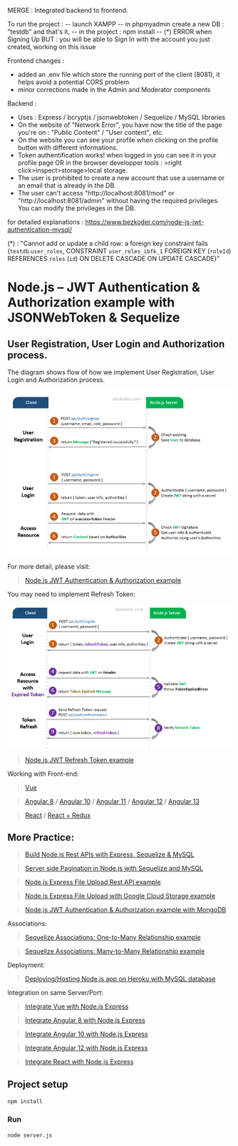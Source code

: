 MERGE : Integrated backend to frontend.

To run the project : 
-- launch XAMPP
-- in phpmyadmin create a new DB : "testdb" and that's it,
-- in the project : npm install
-- (*) ERROR when Signing Up BUT : you will be able to Sign In with the account you just created, working on this issue  

Frontend changes : 
- added an .env file which store the running port of the client (8081), it helps avoid a potential CORS problem
- minor corrections made in the Admin and Moderator components 

Backend :
- Uses : Express / bcryptjs / jsonwebtoken / Sequelize / MySQL libraries
- On the website of "Network Error", you have now the title of the page you're on : "Public Content" / "User content", etc. 
- On the website you can see your profile when clicking on the profile button with different informations.
- Token authentification works! when logged in you can see it in your profile page OR in the browser developper tools : >right click>inspect>storage>local storage.
- The user is prohibited to create a new account that use a username or an email that is already in the DB.
- The user can't access "http://localhost:8081/mod" or "http://localhost:8081/admin" without having the required privileges. You can modify the privileges in the DB. 


for detailed explanations : https://www.bezkoder.com/node-js-jwt-authentication-mysql/

(*) : "Cannot add or update a child row: a foreign key constraint fails (`testdb`.`user_roles`, CONSTRAINT `user_roles_ibfk_1` FOREIGN KEY (`roleId`) REFERENCES `roles` (`id`) ON DELETE CASCADE ON UPDATE CASCADE)" 


# Node.js – JWT Authentication & Authorization example with JSONWebToken & Sequelize

## User Registration, User Login and Authorization process.
The diagram shows flow of how we implement User Registration, User Login and Authorization process.

![jwt-token-authentication-node-js-example-flow](jwt-token-authentication-node-js-example-flow.png)

For more detail, please visit:
> [Node.js JWT Authentication & Authorization example](https://bezkoder.com/node-js-jwt-authentication-mysql/)

You may need to implement Refresh Token:

![jwt-refresh-token-node-js-example-flow](jwt-refresh-token-node-js-example-flow.png)

> [Node.js JWT Refresh Token example](https://bezkoder.com/jwt-refresh-token-node-js/)

Working with Front-end:
> [Vue](https://www.bezkoder.com/jwt-vue-vuex-authentication/)

> [Angular 8](https://www.bezkoder.com/angular-jwt-authentication/) / [Angular 10](https://www.bezkoder.com/angular-10-jwt-auth/) / [Angular 11](https://www.bezkoder.com/angular-11-jwt-auth/) / [Angular 12](https://www.bezkoder.com/angular-12-jwt-auth/) / [Angular 13](https://www.bezkoder.com/angular-13-jwt-auth/)

> [React](https://www.bezkoder.com/react-jwt-auth/) / [React + Redux](https://www.bezkoder.com/react-redux-jwt-auth/)

## More Practice:
> [Build Node.js Rest APIs with Express, Sequelize & MySQL](https://bezkoder.com/node-js-express-sequelize-mysql/)

> [Server side Pagination in Node.js with Sequelize and MySQL](https://bezkoder.com/node-js-sequelize-pagination-mysql/)

> [Node.js Express File Upload Rest API example](https://bezkoder.com/node-js-express-file-upload/)

> [Node.js Express File Upload with Google Cloud Storage example](https://bezkoder.com/google-cloud-storage-nodejs-upload-file/)

> [Node.js JWT Authentication & Authorization example with MongoDB](https://bezkoder.com/node-js-mongodb-auth-jwt/)

Associations:
> [Sequelize Associations: One-to-Many Relationship example](https://bezkoder.com/sequelize-associate-one-to-many/)

> [Sequelize Associations: Many-to-Many Relationship example](https://bezkoder.com/sequelize-associate-many-to-many/)

Deployment:
> [Deploying/Hosting Node.js app on Heroku with MySQL database](https://bezkoder.com/deploy-node-js-app-heroku-cleardb-mysql/)

Integration on same Server/Port:
> [Integrate Vue with Node.js Express](https://www.bezkoder.com/serve-vue-app-express/)

> [Integrate Angular 8 with Node.js Express](https://www.bezkoder.com/integrate-angular-8-node-js/)

> [Integrate Angular 10 with Node.js Express](https://www.bezkoder.com/integrate-angular-10-node-js/)

> [Integrate Angular 12 with Node.js Express](https://www.bezkoder.com/integrate-angular-12-node-js/)

> [Integrate React with Node.js Express](https://www.bezkoder.com/integrate-react-express-same-server-port/)

## Project setup
```
npm install
```

### Run
```
node server.js
```
